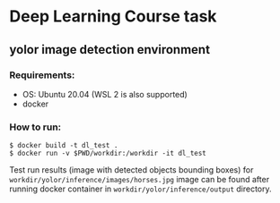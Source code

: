 # Deep Learning Course task

## yolor image detection environment

### Requirements:
- OS: Ubuntu 20.04 (WSL 2 is also supported)
- docker

### How to run:

```console
$ docker build -t dl_test .
$ docker run -v $PWD/workdir:/workdir -it dl_test
```

Test run results (image with detected objects bounding boxes) for `workdir/yolor/inference/images/horses.jpg` image can be found after running docker container in `workdir/yolor/inference/output` directory.
